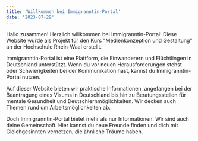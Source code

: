```yaml
---
title: 'Willkommen bei Immigranntin-Portal'
date: '2023-07-29'
---
```


Hallo zusammen! Herzlich willkommen bei Immigranntin-Portal! Diese Website wurde als Projekt für den Kurs "Medienkonzeption und Gestaltung" an der Hochschule Rhein-Waal erstellt.

Immigranntin-Portal ist eine Plattform, die Einwanderern und Flüchtlingen in Deutschland unterstützt. Wenn du vor neuen Herausforderungen stehst oder Schwierigkeiten bei der Kommunikation hast, kannst du Immigranntin-Portal nutzen.

Auf dieser Website bieten wir praktische Informationen, angefangen bei der Beantragung eines Visums in Deutschland bis hin zu Beratungsstellen für mentale Gesundheit und Deutschlernmöglichkeiten. Wir decken auch Themen rund um Arbeitsmöglichkeiten ab.

Doch Immigranntin-Portal bietet mehr als nur Informationen. Wir sind auch deine Gemeinschaft. Hier kannst du neue Freunde finden und dich mit Gleichgesinnten vernetzen, die ähnliche Träume haben.
